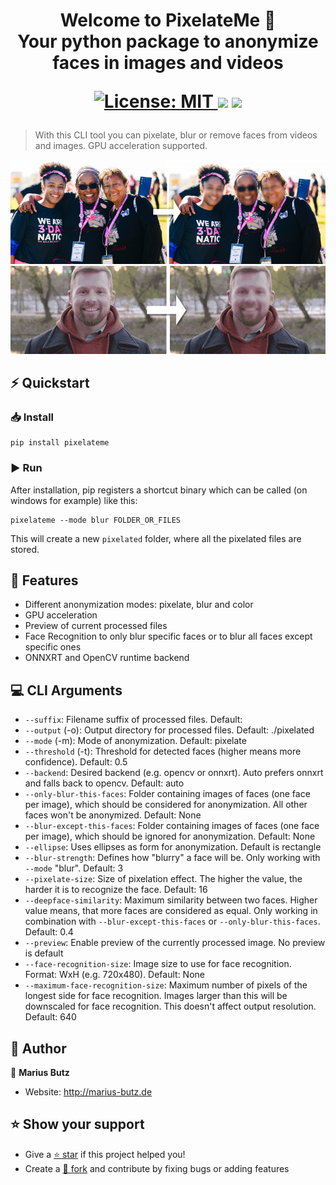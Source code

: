 <h1 align="center">
Welcome to PixelateMe 👋<br />
Your python package to anonymize faces in images and videos
<p>
    <a href="LICENSE" target="_blank">
        <img alt="License: MIT" src="https://img.shields.io/badge/License-MIT-green.svg?style=for-the-badge" />
    </a>
    <img src="https://img.shields.io/github/actions/workflow/status/mbpictures/pixelateme/python-publish.yml?color=%2397CA00&style=for-the-badge" />
    <a href="https://pypi.org/project/PixelateMe/" target="_blank">
        <img src="https://img.shields.io/pypi/v/pixelateme?style=for-the-badge" />
    </a>
</p>
</h1>

> With this CLI tool you can pixelate, blur or remove faces from videos and images. GPU acceleration supported.

<p align="center">
    <img src="https://raw.githubusercontent.com/mbpictures/pixelateme/master/demos/image.png" />
    <img src="https://raw.githubusercontent.com/mbpictures/pixelateme/master/demos/video.gif" />
</p>

## ⚡️ Quickstart
### 📥 Install
```shell
pip install pixelateme
```

### ▶️ Run
After installation, pip registers a shortcut binary which can be called (on windows for example) like this:
```shell
pixelateme --mode blur FOLDER_OR_FILES
```
This will create a new ```pixelated``` folder, where all the pixelated files are stored.

## 🎯 Features
- Different anonymization modes: pixelate, blur and color
- GPU acceleration
- Preview of current processed files
- Face Recognition to only blur specific faces or to blur all faces except specific ones
- ONNXRT and OpenCV runtime backend

## 💻 CLI Arguments
* ```--suffix```: Filename suffix of processed files. Default: 
* ```--output``` (-o): Output directory for processed files. Default: ./pixelated
* ```--mode``` (-m): Mode of anonymization. Default: pixelate
* ```--threshold``` (-t): Threshold for detected faces (higher means more confidence). Default: 0.5
* ```--backend```: Desired backend (e.g. opencv or onnxrt). Auto prefers onnxrt and falls back to opencv. Default: auto
* ```--only-blur-this-faces```: Folder containing images of faces (one face per image), which should be considered for anonymization. All other faces won't be anonymized. Default: None
* ```--blur-except-this-faces```: Folder containing images of faces (one face per image), which should be ignored for anonymization. Default: None
* ```--ellipse```: Uses ellipses as form for anonymization. Default is rectangle
* ```--blur-strength```: Defines how "blurry" a face will be. Only working with ```--mode``` "blur". Default: 3
* ```--pixelate-size```: Size of pixelation effect. The higher the value, the harder it is to recognize the face. Default: 16
* ```--deepface-similarity```: Maximum similarity between two faces. Higher value means, that more faces are considered as equal. Only working in combination with ```--blur-except-this-faces``` or ```--only-blur-this-faces```. Default: 0.4
* ```--preview```: Enable preview of the currently processed image. No preview is default
* ```--face-recognition-size```: Image size to use for face recognition. Format: WxH (e.g. 720x480). Default: None
* ```--maximum-face-recognition-size```: Maximum number of pixels of the longest side for face recognition. Images larger than this will be downscaled for face recognition. This doesn't affect output resolution. Default: 640

## 👥 Author

👤 **Marius Butz**

* Website: http://marius-butz.de

## ⭐️ Show your support

- Give a [⭐️ star](https://github.com/mbpictures/tessera) if this project helped you!
- Create a [🍴 fork](https://github.com/mbpictures/tessera) and contribute by fixing bugs or adding features
